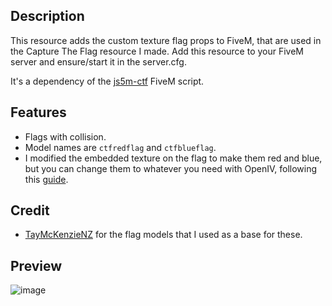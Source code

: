 ## Description
This resource adds the custom texture flag props to FiveM, that are used in the Capture The Flag resource I made. Add this resource to your FiveM server and ensure/start it in the server.cfg.

It's a dependency of the [js5m-ctf](https://github.com/JoeSzymkowiczFiveM/js5m-ctf) FiveM script.

## Features
* Flags with collision.
* Model names are `ctfredflag` and `ctfblueflag`.
* I modified the embedded texture on the flag to make them red and blue, but you can change them to whatever you need with OpenIV, following this [guide](https://forums.gta5-mods.com/topic/7173/can-you-modify-embedded-textures-in-a-ydr/2).

## Credit
- [TayMcKenzieNZ](https://github.com/TayMcKenzieNZ/rpemotes) for the flag models that I used as a base for these.

## Preview
![image](https://user-images.githubusercontent.com/70592880/209036373-773f6604-ed30-431a-a7bc-9edd86326f2b.png)
